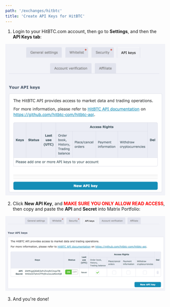 ```yaml
---
path: '/exchanges/hitbtc'
title: 'Create API Keys for HitBTC'
---
```


1. Login to your HitBTC.com account, then go to **Settings**, and then the **API Keys tab**:

![Step 1](hitbtc-step-1.png)

2. Click **New API Key**, and <span style="color: red;">**MAKE SURE YOU ONLY ALLOW READ ACCESS**</span>, then copy and paste the **API** and **Secret** into Matrix Portfolio:

![Step 2](hitbtc-step-2.png)

3. And you're done!
